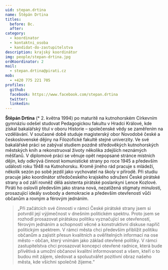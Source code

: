 ```yaml
---
uid: stepan.drtina
name: Štěpán Drtina
titles:
  before: Bc.
  after: 
category:
  - koordinator
  - kontaktni_osoba
  - kandidat-do-zastupitelstva
description: krajský koordinátor
img: people/stepan-drtina.jpg
ordKoordinator: 2
mail:
  - stepan.drtina@pirati.cz
mob:
  - +420 775 221 705
profiles:
  github:
  facebook: https://www.facebook.com/stepan.drtina
  twitter:
  linkedin:
---
```


**Štěpán Drtina** (* 2. května 1994) po maturitě na kutnohorském Církevním gymnáziu odešel studovat Pedagogickou fakultu v Hradci Králové, kde získal bakalářský titul v oboru Historie – společenské vědy se zaměřením na vzdělávání. V současné době studuje magisterský obor Novodobé české a československé dějiny na Filozofické fakultě stejné univerzity. Ve své bakalářské práci se zabýval studiem pozdně středověkých kutnohorských městských knih a rekonstruoval životy několika zdejších neznámých měšťanů. V diplomové práci se věnuje opět nepopsané stránce místních dějin, kdy odkrývá činnost komunistické strany po roce 1945 a především události roku 1948 na Kutnohorsku. Kromě jiného rád pracuje s mládeží, několik sezón po sobě jezdil jako vychovatel na školy v přírodě. Při studiu pracuje jako koordinátor středočeského krajského sdružení České pirátské strany a od září rovněž dělá asistenta pirátské poslankyni Lence Kozlové. Piráti ho oslovili především jako strana nová, nezatížená stigmaty minulosti, prosazující ideály svobody a demokracie a především otevřeností vůči občanům a rovným a férovým jednáním.

> „Při začátcích své činnosti v rámci České pirátské strany jsem si potvrdil její výjimečnost v dnešním politickém spektru. Proto jsem se rozhodl prosazovat pirátskou politiku vyznačující se otevřeností, férovým jednáním a schopností věcné a konstruktivní diskuse napříč politickým spektrem. V rámci města chci především přiblížit politiku občanům a zajistit přesun kvalitních a ověřitelných informací na ose město – občan, který vnímám jako základ otevřené politiky. V rámci zastupitelstva chci prosazovat koncepci otevřené radnice, která bude přívětivá a umožní občanovi kvalitní informovanost a všem, kteří o to budou mít zájem, sledovat a spoluutvářet pozitivní obraz našeho města, kde všichni společně žijeme.“

